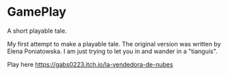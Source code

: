 # GamePlay
A short playable tale.

My first attempt to make a playable tale.
The original version was written by Elena Poniatowska.
I am just trying to let you in and wander in a "tianguis".


Play here  https://gabs0223.itch.io/la-vendedora-de-nubes
